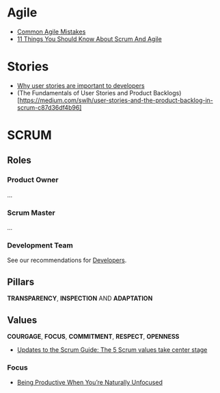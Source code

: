 # Agile

- [Common Agile Mistakes](https://itnext.io/common-agile-mistakes-36fe51b6217f)
- [11 Things You Should Know About Scrum And Agile](https://medium.com/swlh/11-things-you-should-know-about-scrum-and-agile-8332e753eb1b)

# Stories

- [Why user stories are important to developers](https://medium.com/distinctionuk/why-user-stories-are-important-9e3d87981fd7)
- (The Fundamentals of User Stories and Product Backlogs)[https://medium.com/swlh/user-stories-and-the-product-backlog-in-scrum-c87d36df4b96]

# SCRUM

## Roles

### Product Owner

...

### Scrum Master

...

### Development Team

See our recommendations for [Developers](Developers.md).

## Pillars

**TRANSPARENCY**, **INSPECTION** AND **ADAPTATION**


## Values

**COURGAGE**, **FOCUS**, **COMMITMENT**, **RESPECT**, **OPENNESS**

- [Updates to the Scrum Guide: The 5 Scrum values take center stage](https://www.scrum.org/resources/blog/5-scrum-values-take-center-stage)

### Focus

- [Being Productive When You’re Naturally Unfocused](https://medium.com/swlh/being-productive-when-youre-naturally-unfocused-748430c1c8fe)


